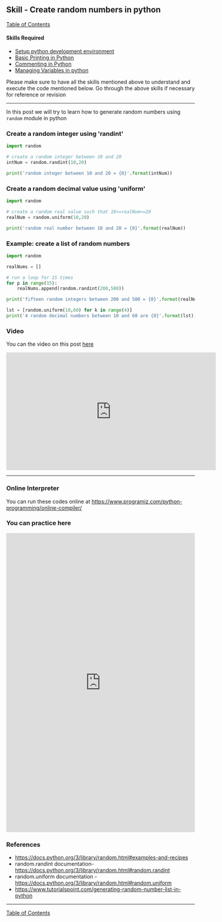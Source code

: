 ## Skill - Create random numbers in python
[Table of Contents](https://nagasudhir.blogspot.com/2020/04/taming-python-table-of-contents.html)

#### Skills Required
* [Setup python development environment](https://nagasudhir.blogspot.com/2020/04/setup-python-development-environment_14.html)
* [Basic Printing in Python](https://nagasudhir.blogspot.com/2020/04/basic-printing-in-python.html)
* [Commenting in Python](https://nagasudhir.blogspot.com/2020/04/comments-in-python.html)
* [Managing Variables in python](https://nagasudhir.blogspot.com/2020/04/managing-variables-in-python.html)

Please make sure to have all the skills mentioned above to understand and execute the code mentioned below. Go through the above skills if necessary for reference or revision

<hr/>

In this post we will try to learn how to generate random numbers using `random` module in python

### Create a random integer using 'randint'
```python
import random

# create a random integer between 10 and 20
intNum = random.randint(10,20)

print('random integer between 10 and 20 = {0}'.format(intNum))
```

### Create a random decimal value using 'uniform'
```python
import random

# create a random real value such that 10<=realNum<=20
realNum = random.uniform(10,20)

print('random real number between 10 and 20 = {0}'.format(realNum))
```

### Example: create a list of random numbers
```python
import random

realNums = []

# run a loop for 15 times
for p in range(15):
	realNums.append(random.randint(200,500))

print('fifteen random integers between 200 and 500 = {0}'.format(realNums))

lst = [random.uniform(10,60) for k in range(4)]
print('4 random decimal numbers between 10 and 60 are {0}'.format(lst))
```

### Video

You can the video on this post [here](https://youtu.be/Tm5bRKhy93c)

<iframe width="560" height="315" src="https://www.youtube.com/embed/Tm5bRKhy93c" frameborder="0" allow="accelerometer; autoplay; encrypted-media; gyroscope; picture-in-picture" allowfullscreen></iframe>
<hr/>

### Online Interpreter
You can run these codes online at https://www.programiz.com/python-programming/online-compiler/

### You can practice here
<iframe height="800px" width="100%" src="https://repl.it/repls/MistyroseFelineUsers?lite=true" scrolling="no" frameborder="no" allowtransparency="true" allowfullscreen="true" sandbox="allow-forms allow-pointer-lock allow-popups allow-same-origin allow-scripts allow-modals"></iframe>

### References
* https://docs.python.org/3/library/random.html#examples-and-recipes
* random.randint documentation- https://docs.python.org/3/library/random.html#random.randint
* random.uniform documentation - https://docs.python.org/3/library/random.html#random.uniform
* https://www.tutorialspoint.com/generating-random-number-list-in-python

<hr/>

[Table of Contents](https://nagasudhir.blogspot.com/2020/04/taming-python-table-of-contents.html)

<!--stackedit_data:
eyJwcm9wZXJ0aWVzIjoidGl0bGU6IENyZWF0ZSByYW5kb20gbn
VtYmVycyBpbiBweXRob25cbmF1dGhvcjogTmFnYXN1ZGhpciBQ
dWxsYVxudGFnczogJ3B5dGhvbiwgbGVhcm5pbmcsIHR1dG9yaW
FsLCB0YW1pbmdfcHl0aG9uX3NraWxsJ1xuY2F0ZWdvcmllczog
dGFtaW5nX3B5dGhvbl9za2lsbFxuZGF0ZTogJzIwMjAtMDUtMT
QnXG4iLCJoaXN0b3J5IjpbMTQyNTI3MTYzMywtOTcxMjE1NDE2
LDQ2MTM5NzU3Nl19
-->